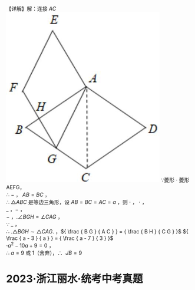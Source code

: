 【详解】解：连接 $A C$
![](<../../qs_image_DB/专题1-2_一文吃透相似三角形12个模型·共14类题型（解析版）/ee0ef87b97d45c9746a70147d02f6fb5af04099c30d5d213c49e36ccad14822f.jpg>)
∵菱形 $\cdot$ 菱形 AEFG，  
∴ $-$ ， $A B { = } B C$ ，  
∴ $\triangle A B C$ 是等边三角形，设 $A B { = } B C { = } A C { = } a$ ，则 $\cdot$ ， $\cdot$ ，  
$\_$ ，$-$ ，  
$-$ ，$. \angle B G H { = } \angle C A G$ ，  
∵ $\_$ ，  
∴ $. \triangle B G H \sim \triangle C A G .$ ，${ \frac { B G } { A C } } = { \frac { B H } { C G } }$ ${ \frac { a - 3 } { a } } = { \frac { a - 7 } { 3 } }$   
$\cdot { a } ^ { 2 } { - } 1 0 a { + } 9 { = } 0$ ，  
∴ $a { = } 9$ 或 1（舍弃），∴ $\ J B { = } 9$
# 2023·浙江丽水·统考中考真题
